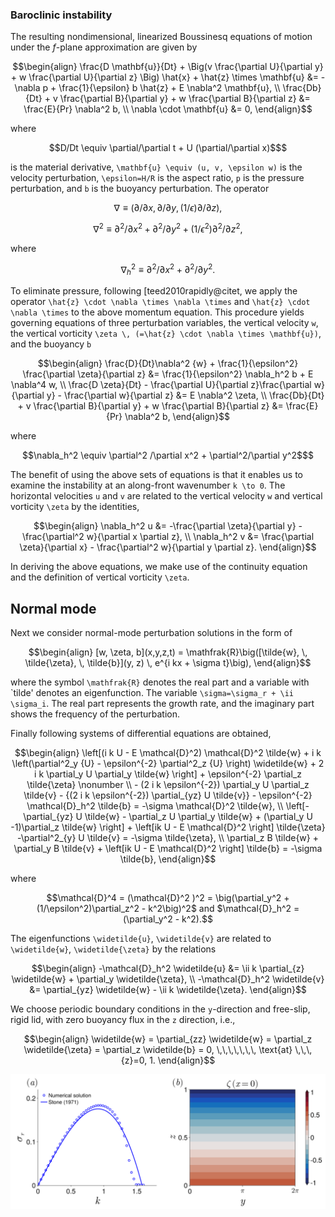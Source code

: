 ### Baroclinic instability






The resulting nondimensional, linearized Boussinesq equations of motion under the $f$-plane approximation are given by
```math
\begin{align}
    \frac{D \mathbf{u}}{Dt}
    + \Big(v \frac{\partial U}{\partial y} + w \frac{\partial U}{\partial z} \Big) \hat{x}
    + \hat{z} \times \mathbf{u} &=
    -\nabla p + \frac{1}{\epsilon} b \hat{z} + E \nabla^2 \mathbf{u}, \\
    \frac{Db}{Dt}
    +  v \frac{\partial B}{\partial y} + w \frac{\partial B}{\partial z} &= \frac{E}{Pr} \nabla^2 b, \\
    \nabla \cdot \mathbf{u} &= 0,
\end{align}
```
where 
```math
D/Dt \equiv \partial/\partial t + U (\partial/\partial x)$
```
is the material derivative, ``\mathbf{u} \equiv (u, v, \epsilon w)`` is the velocity perturbation, ``\epsilon=H/R`` is the aspect ratio, ``p`` is the pressure perturbation, and ``b`` is the buoyancy perturbation. The operator 
```math
\nabla \equiv (\partial/\partial x, \partial/\partial y, (1/\epsilon) \partial/\partial z),
```
```math
\nabla^2 \equiv \partial^2/\partial x^2 + \partial^2/\partial y^2 + (1/\epsilon^2) \partial^2/ \partial z^2,
```
where 
```math
\nabla_h^2 \equiv \partial^2 /\partial x^2 + \partial^2/\partial y^2.
```
To eliminate pressure, following [teed2010rapidly@citet, we apply the operator ``\hat{z} \cdot \nabla \times \nabla \times``  and ``\hat{z} \cdot \nabla \times`` to the above momentum equation. This procedure yields governing equations of three perturbation variables, the vertical velocity ``w``, the vertical vorticity ``\zeta \, (=\hat{z} \cdot \nabla \times \mathbf{u})``, and the buoyancy ``b`` 
```math
\begin{align}
    \frac{D}{Dt}\nabla^2 {w} 
    + \frac{1}{\epsilon^2} \frac{\partial \zeta}{\partial z} 
    &= \frac{1}{\epsilon^2} \nabla_h^2 b + E \nabla^4 w,
\\
    \frac{D \zeta}{Dt}
    - \frac{\partial U}{\partial z}\frac{\partial w}{\partial y}
    - \frac{\partial w}{\partial z} &= E \nabla^2 \zeta, 
\\
    \frac{Db}{Dt}
    + v \frac{\partial B}{\partial y} + 
    w \frac{\partial B}{\partial z}
    &= \frac{E}{Pr} \nabla^2 b,
\end{align}
```
where 
```math
\nabla_h^2 \equiv \partial^2 /\partial x^2 + \partial^2/\partial y^2$
```
The benefit of using the above sets of equations is that it enables us to examine the instability at an along-front wavenumber ``k \to 0``. 
The horizontal velocities ``u`` and ``v`` are related to the vertical velocity ``w`` and vertical vorticity ``\zeta`` by the identities, 
```math
\begin{align}
    \nabla_h^2 u &= -\frac{\partial \zeta}{\partial y} - \frac{\partial^2 w}{\partial x \partial z}, 
\\
    \nabla_h^2 v &= \frac{\partial \zeta}{\partial x} - \frac{\partial^2 w}{\partial y \partial z}.    
\end{align}
```
In deriving the above equations, we make use of the continuity equation and the definition of vertical vorticity ``\zeta``.

## Normal mode 
Next we consider normal-mode perturbation solutions in the form of 
```math
\begin{align}
    [w, \zeta, b](x,y,z,t) = \mathfrak{R}\big([\tilde{w}, \, \tilde{\zeta}, \, \tilde{b}](y, z) \, e^{i kx + \sigma t}\big),
\end{align}
```
where the symbol ``\mathfrak{R}`` denotes the real part and a variable with `tilde' denotes an eigenfunction. The variable 
``\sigma=\sigma_r + \ii \sigma_i``. The real part represents the growth rate, and the imaginary part 
shows the frequency of the  perturbation. 

Finally following systems of differential equations are obtained,
```math
\begin{align}
    \left[(i k U - E \mathcal{D}^2) \mathcal{D}^2 \tilde{w} + i k \left(\partial^2_y {U} - \epsilon^{-2} \partial^2_z {U} \right) \widetilde{w} + 2 i k \partial_y U \partial_y \tilde{w}
     \right] + \epsilon^{-2} \partial_z \tilde{\zeta}
     \nonumber \\
     - (2 i k \epsilon^{-2})  \partial_y U 
     \partial_z \tilde{v}
     - {(2 i k \epsilon^{-2}) \partial_{yz} U \tilde{v}} 
     - \epsilon^{-2} \mathcal{D}_h^2 \tilde{b}
    = -\sigma \mathcal{D}^2 \tilde{w},
\\
    \left[-\partial_{yz} U \tilde{w} - \partial_z U \partial_y \tilde{w} + (\partial_y U -1)\partial_z \tilde{w} \right] +
    \left[ik U - E \mathcal{D}^2 \right] \tilde{\zeta}
    -\partial^2_{y} U \tilde{v} = -\sigma \tilde{\zeta},
\\
    \partial_z B \tilde{w} + \partial_y B  \tilde{v} + 
    \left[ik U - E \mathcal{D}^2 \right] \tilde{b} = -\sigma \tilde{b}, 
\end{align}
```
where 
```math
\mathcal{D}^4  = (\mathcal{D}^2 )^2 = \big(\partial_y^2 +
(1/\epsilon^2)\partial_z^2 - k^2\big)^2$ and $\mathcal{D}_h^2 = (\partial_y^2 - k^2).
```
The eigenfunctions ``\widetilde{u}``, ``\widetilde{v}`` are related to ``\widetilde{w}``, ``\widetilde{\zeta}`` by the relations 
```math
\begin{align}
    -\mathcal{D}_h^2 \widetilde{u} &= \ii k \partial_{z} \widetilde{w} + \partial_y \widetilde{\zeta},
\\   
    -\mathcal{D}_h^2 \widetilde{v} &= \partial_{yz} \widetilde{w} -  \ii k \widetilde{\zeta}.
\end{align}
```
We choose periodic boundary conditions in the ``y``-direction and free-slip, rigid lid, with zero buoyancy flux in the ``z`` direction, i.e., 
```math
\begin{align}
    \widetilde{w} = \partial_{zz} \widetilde{w} = 
    \partial_z \widetilde{\zeta} = \partial_z \widetilde{b} = 0, 
    \,\,\,\,\,\,\, \text{at} \,\,\, {z}=0, 1.
\end{align}
```


![Alt text](images/stone1971_Ri2.png)
